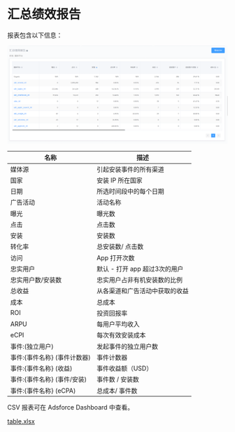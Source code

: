 # 汇总绩效报告

报表包含以下信息：

![20190219115845](20190219115845.png)

| 名称                         | 描述                           |
| ---------------------------- | ------------------------------ |
| 媒体源                       | 引起安装事件的所有渠道         |
| 国家                         | 安装 IP 所在国家               |
| 日期                         | 所选时间段中的每个日期         |
| 广告活动                     | 活动名称                       |
| 曝光                         | 曝光数                         |
| 点击                         | 点击数                         |
| 安装                         | 安装数                         |
| 转化率                       | 总安装数/ 点击数               |
| 访问                         | App 打开次数                   |
| 忠实用户                     | 默认 - 打开 app 超过3次的用户  |
| 忠实用户数/安装数            | 忠实用户占非有机安装数的比例   |
| 总收益                       | 从各渠道和广告活动中获取的收益 |
| 成本                         | 总成本                         |
| ROI                          | 投资回报率                     |
| ARPU                         | 每用户平均收入                 |
| eCPI                         | 每次有效安装成本               |
| 事件:(独立用户)              | 发起事件的独立用户数           |
| 事件:{事件名称} (事件计数器) | 事件计数器                     |
| 事件:{事件名称} (收益)       | 事件收益额（USD）              |
| 事件:{事件名称} (事件/安装)  | 事件数 / 安装数                |
| 事件:{事件名称} (eCPA)       | 总成本/ 事件数                 |

CSV 报表可在 Adsforce Dashboard 中查看。

[table.xlsx](table.xlsx)

